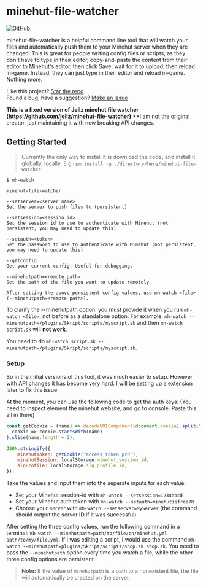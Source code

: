 # minehut-file-watcher
[![GitHub](https://img.shields.io/github/license/RayBytes/minehut-file-watcher.svg?style=flat-square)](https://github.com/RayBytes/minehut-file-watcher)

minehut-file-watcher is a helpful command line tool that will watch your files and automatically push them to your Minehut server when they are changed. This is great for people writing config files or scripts, as they don't have to type in their editor, copy-and-paste the content from their editor to Minehut's editor, then click Save, wait for it to upload, then reload in-game. Instead, they can just type in their editor and reload in-game. Nothing more.

Like this project? [Star the repo](https://github.com/RayBytes/minehut-file-watcher/stargazers)  
Found a bug, have a suggestion? [Make an issue](https://github.com/RayBytes/minehut-file-watcher/issues)  

**This is a fixed version of Jellz minehut file watcher (https://github.com/jellz/minehut-file-watcher)**
**I am not the original creator, just maintaining it with new breaking API changes.

## Getting Started

> Currently the only way to install it is download the code, and install it globally, locally.
> E.g `npm install -g ./directory/here/minehut-file-watcher`

```
$ mh-watch

minehut-file-watcher

--setserver=<server name>
Set the server to push files to (persistent)

--setsession=<session id>
Set the session id to use to authenticate with Minehut (not persistent, you may need to update this)

--setauth=<token>
Set the password to use to authenticate with Minehut (not persistent, you may need to update this)

--getconfig
Get your current config. Useful for debugging.

--minehutpath=<remote path>
Set the path of the file you want to update remotely

After setting the above persistent config values, use mh-watch <file> (--minehutpath=<remote path>).
```

To clarify the --minehutpath option: you must provide it when you run `mh-watch <file>`, not before as a standalone option. For example, `mh-watch --minehutpath=/plugins/Skript/scripts/myscript.sk` and then `mh-watch script.sk` will **not work**. 

You need to do `mh-watch script.sk --minehutpath=/plugins/Skript/scripts/myscript.sk`.

### Setup

So in the initial versions of this tool, it was much easier to setup. However with API changes it has become very hard.
I will be setting up a extension later to fix this issue.

At the moment, you can use the following code to get the auth keys:
(You need to inspect element the minehut website, and go to console. Paste this all in there)

```javascript
const getCookie = (name) => decodeURIComponent(document.cookie).split("; ").find(
  cookie => cookie.startsWith(name)
).slice(name.length + 1);

JSON.stringify({
    minehutToken: getCookie("access_token_prd"),
    minehutSession: localStorage.minehut_session_id,
    slgProfile: localStorage.slg_profile_id,
});
```
Take the values and input them into the seperate inputs for each value.

- Set your Minehut session-id with `mh-watch --setsession=1234abcd`
- Set your Minehut auth token with `mh-watch --setauth=minehutisfree78`
- Choose your server with `mh-watch --setserver=MyServer` (the command should output the server ID if it was successful)

After setting the three config values, run the following command in a terminal: `mh-watch --minehutpath=path/to/file/on/minehut.yml path/to/my/file.yml`. If I was editing a script, I would use the command `mh-watch --minehutpath=plugins/Skript/scripts/shop.sk shop.sk`. You need to pass the `--minehutpath` option every time you watch a file, while the other three config options are persistent.

> **Note:** If the value of `minehutpath` is a path to a nonexistent file, the file will automatically be created on the server.
